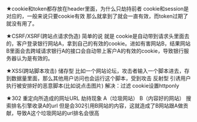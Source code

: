 ★cookie和token都存放在header里面，为什么只劫持前者
    cookie和session是对应的，一般来说只要cookie有效 那么就拿到了就会一直有效，而token过期了就没有用了。

★CSRF/XSRF(跨站点请求伪造)
    简单的说 就是 cookie是自动带到请求头里面去的，客户登录银行网站A，拿到自己的有效的cookie。进如有害网站B，结果网站B里面会去跨域请求银行A的接口会自动带上客户A的有效的cookie，导致银行服务器认为是有效的。

★XSS(跨站脚本攻击)
    储存型 比如一个网站论坛，攻击者输入一个脚本进去，存到数据量里面，那么其他用户访问也会运行这个脚本，受到攻击
    反射型 引诱用户执行被安排好的恶意脚本(比如说点击图片)
    解决：过滤 cookie设置httponly

★302 重定向所造成的网址URL 劫持现象 
    A（垃圾网站） B（内容好的网站） 搜索排名引擎收录A的url 但是会302引用B网站的内容，这就造成了B网站跟A做贡献，导致A这个垃圾网站的url排名会很高